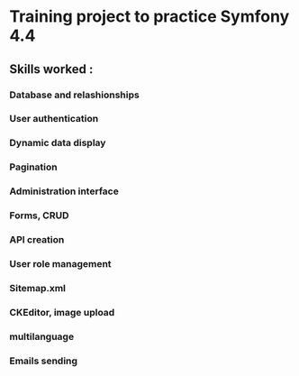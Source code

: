# Training project to practice Symfony 4.4

## Skills worked : 
### Database and relashionships
### User authentication
### Dynamic data display
### Pagination
### Administration interface
### Forms, CRUD
### API creation
### User role management
### Sitemap.xml
### CKEditor, image upload
### multilanguage
### Emails sending
